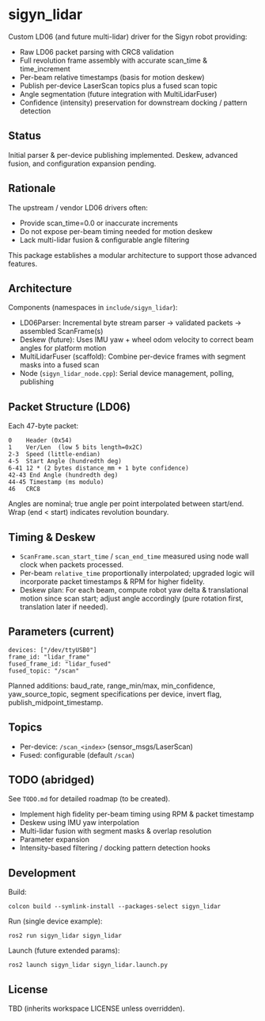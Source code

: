 # sigyn_lidar

Custom LD06 (and future multi-lidar) driver for the Sigyn robot providing:

- Raw LD06 packet parsing with CRC8 validation
- Full revolution frame assembly with accurate scan_time & time_increment
- Per-beam relative timestamps (basis for motion deskew)
- Publish per-device LaserScan topics plus a fused scan topic
- Angle segmentation (future integration with MultiLidarFuser)
- Confidence (intensity) preservation for downstream docking / pattern detection

## Status
Initial parser & per-device publishing implemented. Deskew, advanced fusion, and configuration expansion pending.

## Rationale
The upstream / vendor LD06 drivers often:
- Provide scan_time=0.0 or inaccurate increments
- Do not expose per-beam timing needed for motion deskew
- Lack multi-lidar fusion & configurable angle filtering

This package establishes a modular architecture to support those advanced features.

## Architecture
Components (namespaces in `include/sigyn_lidar`):

- LD06Parser: Incremental byte stream parser -> validated packets -> assembled ScanFrame(s)
- Deskew (future): Uses IMU yaw + wheel odom velocity to correct beam angles for platform motion
- MultiLidarFuser (scaffold): Combine per-device frames with segment masks into a fused scan
- Node (`sigyn_lidar_node.cpp`): Serial device management, polling, publishing

## Packet Structure (LD06)
Each 47-byte packet:
```
0    Header (0x54)
1    Ver/Len  (low 5 bits length=0x2C)
2-3  Speed (little-endian)
4-5  Start Angle (hundredth deg)
6-41 12 * (2 bytes distance_mm + 1 byte confidence)
42-43 End Angle (hundredth deg)
44-45 Timestamp (ms modulo)
46   CRC8
```
Angles are nominal; true angle per point interpolated between start/end.
Wrap (end < start) indicates revolution boundary.

## Timing & Deskew
- `ScanFrame.scan_start_time` / `scan_end_time` measured using node wall clock when packets processed.
- Per-beam `relative_time` proportionally interpolated; upgraded logic will incorporate packet timestamps & RPM for higher fidelity.
- Deskew plan: For each beam, compute robot yaw delta & translational motion since scan start; adjust angle accordingly (pure rotation first, translation later if needed).

## Parameters (current)
```
devices: ["/dev/ttyUSB0"]
frame_id: "lidar_frame"
fused_frame_id: "lidar_fused"
fused_topic: "/scan"
```
Planned additions: baud_rate, range_min/max, min_confidence, yaw_source_topic, segment specifications per device, invert flag, publish_midpoint_timestamp.

## Topics
- Per-device: `/scan_<index>` (sensor_msgs/LaserScan)
- Fused: configurable (default `/scan`)

## TODO (abridged)
See `TODO.md` for detailed roadmap (to be created).
- Implement high fidelity per-beam timing using RPM & packet timestamp
- Deskew using IMU yaw interpolation
- Multi-lidar fusion with segment masks & overlap resolution
- Parameter expansion
- Intensity-based filtering / docking pattern detection hooks

## Development
Build:
```
colcon build --symlink-install --packages-select sigyn_lidar
```
Run (single device example):
```
ros2 run sigyn_lidar sigyn_lidar
```
Launch (future extended params):
```
ros2 launch sigyn_lidar sigyn_lidar.launch.py
```

## License
TBD (inherits workspace LICENSE unless overridden).
